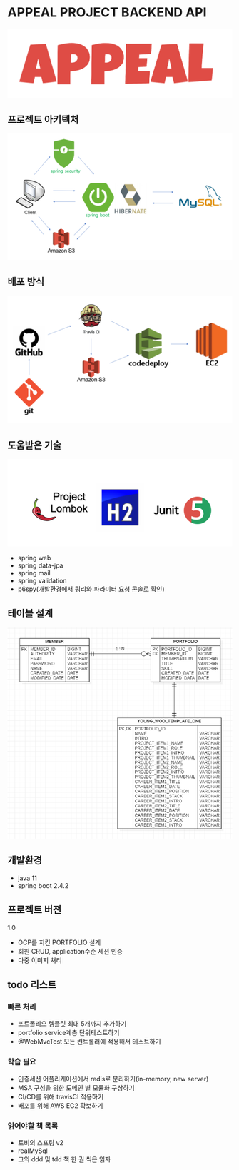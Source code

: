 # APPEAL PROJECT BACKEND API
![logo](./images/logo.PNG)


## 프로젝트 아키텍처
![architecture](./images/architecturev1.PNG)


## 배포 방식
![deploy](./images/deployv1.PNG)


## 도움받은 기술
![helper](./images/helperv2.PNG)

- spring web
- spring data-jpa
- spring mail
- spring validation
- p6spy(개발환경에서 쿼리와 파라미터 요청 콘솔로 확인)


## 테이블 설계
![er_diagram](./images/er_diagramv1.PNG)


## 개발환경
- java 11
- spring boot 2.4.2


## 프로젝트 버전
1.0
- OCP를 지킨 PORTFOLIO 설계
- 회원 CRUD, application수준 세션 인증
- 다중 이미지 처리

## todo 리스트

### 빠른 처리
- 포트폴리오 템플릿 최대 5개까지 추가하기
- portfolio service계층 단위테스트하기
- @WebMvcTest 모든 컨트롤러에 적용해서 테스트하기

### 학습 필요
- 인증세션 어플리케이션에서 redis로 분리하기(in-memory, new server)
- MSA 구성을 위한 도메인 별 모듈화 구상하기
- CI/CD를 위해 travisCI 적용하기
- 배포를 위해 AWS EC2 확보하기


### 읽어야할 책 목록
- 토비의 스프링 v2
- realMySql
- 그외 ddd 및 tdd 책 한 권 씩은 읽자

